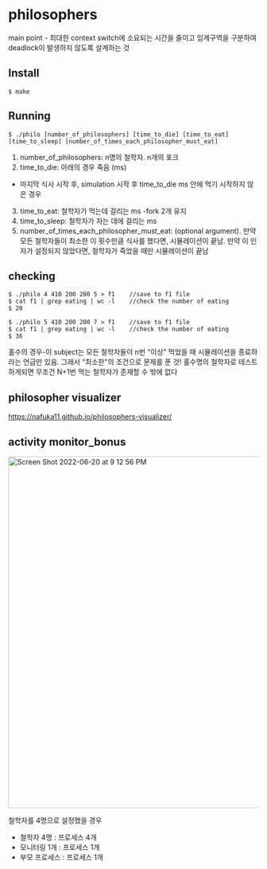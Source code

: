 # philosophers
main point - 최대한 context switch에 소요되는 시간을 줄이고 임계구역을 구분하여 deadlock이 발생하지 않도록 설계하는 것 

## Install
```
$ make
```

## Running  
```
$ ./philo [number_of_philosophers] [time_to_die] [time_to_eat] [time_to_sleep] [number_of_times_each_philosopher_must_eat]
```
1. number_of_philosophers: n명의 철학자. n개의 포크
2. time_to_die: 아래의 경우 죽음 (ms) 
  - 마지막 식사 시작 후, simulation 시작 후 time_to_die ms 안에 먹기 시작하지 않은 경우 
3. time_to_eat: 철학자가 먹는데 걸리는 ms
  -fork 2개 유지 
4. time_to_sleep: 철학자가 자는 데에 걸리는 ms
5. number_of_times_each_philosopher_must_eat: (optional argument). 만약 모든 철학자들이 최소한 이 횟수만큼 식사를 했다면, 시뮬레이션이 끝남. 만약 이 인자가 설정되지 않았다면, 철학자가 죽었을 때만 시뮬레이션이 끝남 

## checking  
```
$ ./philo 4 410 200 200 5 > f1    //save to f1 file
$ cat f1 | grep eating | wc -l    //check the number of eating 
$ 20
```

```
$ ./philo 5 410 200 200 7 > f1    //save to f1 file
$ cat f1 | grep eating | wc -l    //check the number of eating 
$ 36 
```

홀수의 경우-이 subject는 모든 철학자들이 n번 “이상" 먹었을 때 시뮬레이션을 종료하라는 언급만 있음. 그래서 “최소한"의 조건으로 문제를 푼 것! 홀수명의 철학자로 테스트하게되면 무조건 N+1번 먹는 철학자가 존재할 수 밖에 없다

## philosopher visualizer
https://nafuka11.github.io/philosophers-visualizer/ 

## activity monitor_bonus

<img width="706" alt="Screen Shot 2022-06-20 at 9 12 56 PM" src="https://user-images.githubusercontent.com/69064310/174599165-c689b005-5175-497b-9397-ccc17596351f.png">


철학자를 4명으로 설정했을 경우

- 철학자 4명 : 프로세스 4개
- 모니터링 1개 : 프로세스 1개
- 부모 프로세스 : 프로세스 1개

